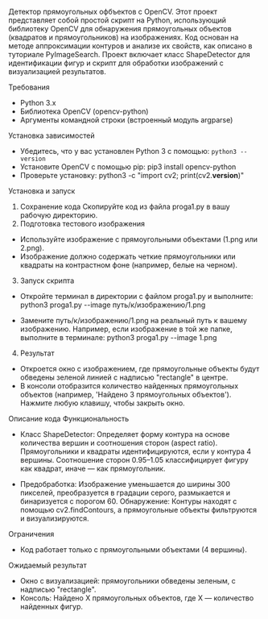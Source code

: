 Детектор прямоугольных офбъектов с OpenCV.
Этот проект представляет собой простой скрипт на Python, использующий библиотеку OpenCV для обнаружения прямоугольных объектов (квадратов и прямоугольников) на изображениях. 
Код основан на методе аппроксимации контуров и анализе их свойств, как описано в туториале PyImageSearch. 
Проект включает класс ShapeDetector для идентификации фигур и скрипт для обработки изображений с визуализацией результатов.

Требования
  - Python 3.x
  - Библиотека OpenCV (opencv-python)
  - Аргументы командной строки (встроенный модуль argparse)

Установка зависимостей
  - Убедитесь, что у вас установлен Python 3 с помощью: `python3 --version`
  - Установите OpenCV с помощью pip:  pip3 install opencv-python
  - Проверьте установку:  python3 -c "import cv2; print(cv2.__version__)"

Установка и запуск
1. Сохранение кода
Скопируйте код из файла proga1.py в вашу рабочую директорию.
2. Подготовка тестового изображения
- Используйте изображение с прямоугольными объектами (1.png или 2.png).
- Изображение должно содержать четкие прямоугольники или квадраты на контрастном фоне (например, белые на черном).

3. Запуск скрипта
- Откройте терминал в директории с файлом proga1.py и выполните:
python3 proga1.py --image путь/к/изображению/1.png

- Замените путь/к/изображению/1.png на реальный путь к вашему изображению.
Например, если изображение в той же папке, выполните в терминале: python3 proga1.py --image 1.png


4. Результат
- Откроется окно с изображением, где прямоугольные объекты будут обведены зеленой линией с надписью "rectangle" в центре.
- В консоли отобразится количество найденных прямоугольных объектов (например, 'Найдено 3 прямоугольных объектов').
Нажмите любую клавишу, чтобы закрыть окно.

Описание кода
Функциональность

- Класс ShapeDetector: Определяет форму контура на основе количества вершин и соотношения сторон (aspect ratio).
Прямоугольники и квадраты идентифицируются, если у контура 4 вершины.
Соотношение сторон 0.95–1.05 классифицирует фигуру как квадрат, иначе — как прямоугольник.

- Предобработка: Изображение уменьшается до ширины 300 пикселей, преобразуется в градации серого, размыкается и бинаризуется с порогом 60.
Обнаружение: Контуры находят с помощью cv2.findContours, а прямоугольные объекты фильтруются и визуализируются.

Ограничения
- Код работает только с прямоугольными объектами (4 вершины).

Ожидаемый результат
- Окно с визуализацией: прямоугольники обведены зеленым, с надписью "rectangle".
- Консоль: Найдено X прямоугольных объектов, где X — количество найденных фигур.
